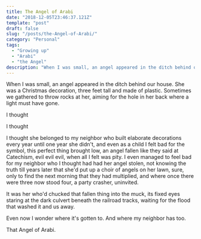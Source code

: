```yaml
---
title: The Angel of Arabi
date: "2018-12-05T23:46:37.121Z"
template: "post"
draft: false
slug: "/posts/the-Angel-of-Arabi/"
category: "Personal"
tags:
  - "Growing up"
  - "Arabi"
  - "the Angel"
description: "When I was small, an angel appeared in the ditch behind our house."
---
```


<p>When I was small, an angel appeared in the ditch behind our house. She was a Christmas decoration, three feet tall and made of plastic. Sometimes we gathered to throw rocks at her, aiming for the hole in her back where a light must have gone.</p>

<p>I thought</p> 

<p>I thought</p> 

<p>I thought she belonged to my neighbor who built elaborate decorations every year until one year she didn't, and even as a child I felt bad for the symbol, this perfect thing brought low, an angel fallen like they said at Catechism, evil evil evil, when all I felt was pity. I even managed to feel bad for my neighbor who I thought had had her angel stolen, not knowing the truth till years later that she'd put up a choir of angels on her lawn, sure, only to find the next morning that they had multiplied, and where once there were three now stood four, a party crasher, uninvited. </p>

<p>It was her who'd chucked that fallen thing into the muck, its fixed eyes staring at the dark culvert beneath the railroad tracks, waiting for the flood that washed it and us away.</p> 

<p>Even now I wonder where it's gotten to. And where my neighbor has too.</p> 

<p>That Angel of Arabi.</p>